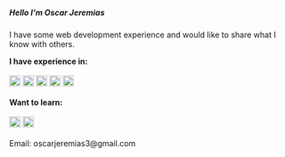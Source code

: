 <h5>Hello I'm Oscar Jeremias</h5>

<p>
I have some web development experience and would like to share what I know with others.
</p>
 
 <div><strong>I have experience in:</strong></div>
 <br />
<img src="https://img.icons8.com/color/96/000000/javascript--v1.png" width="20px"/>
<img src="https://img.icons8.com/color/96/000000/css3.png" width="20px"/>
<img src="https://img.icons8.com/color/96/000000/html-5.png" width="20px"/>
<img src="https://img.icons8.com/color/96/000000/react-native.png" width="20px"/>
<img src="https://img.icons8.com/color/96/000000/nodejs.png" width="20px"/>

<br />
<br />
<div><strong>Want to learn:</strong></div>
<br />
<img src="https://img.icons8.com/color/96/000000/python.png" width="20px"/>
<img src="https://img.icons8.com/fluency/96/000000/mysql-logo.png" width="20px"/>


<br />
<br />
<div>Email: oscarjeremias3@gmail.com</div>


